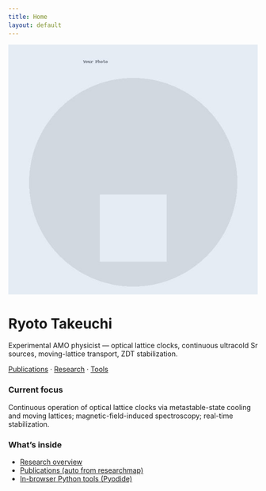 ```yaml
---
title: Home
layout: default
---
```


<div class="hero">
  <img src="/assets/profile.jpg" alt="Profile photo">
  <div>
    <h1>Ryoto Takeuchi</h1>
    <p class="muted">Experimental AMO physicist — optical lattice clocks, continuous ultracold Sr sources, moving-lattice transport, ZDT stabilization.</p>
    <p><a href="/achievements/">Publications</a> · <a href="/research/">Research</a> · <a href="/tools/">Tools</a></p>
  </div>
</div>

<div class="cards">
  <div class="card">
    <h3>Current focus</h3>
    <p>Continuous operation of optical lattice clocks via metastable-state cooling and moving lattices; magnetic-field-induced spectroscopy; real-time stabilization.</p>
  </div>
  <div class="card">
    <h3>What’s inside</h3>
    <ul>
      <li><a href="/research/">Research overview</a></li>
      <li><a href="/achievements/">Publications (auto from researchmap)</a></li>
      <li><a href="/tools/">In-browser Python tools (Pyodide)</a></li>
    </ul>
  </div>
</div>

